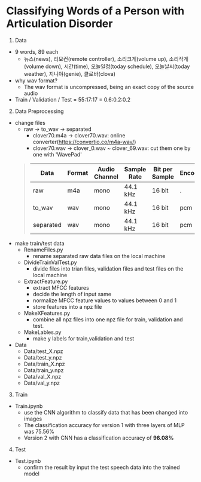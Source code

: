 # Classifying Words of a Person with Articulation Disorder

1. Data
- 9 words, 89 each 
    - 뉴스(news), 리모컨(remote controller), 소리크게(volume up), 소리작게(volume down), 시간(time), 오늘일정(today schedule), 오늘날씨(today weather), 지니야(genie), 클로바(clova)
- why wav format? 
    - The wav format is uncompressed, being an exact copy of the source audio
- Train / Validation / Test = 55:17:17 = 0.6:0.2:0.2

2. Data Preprocessing
- change files
    - raw -> to_wav -> separated
        - clover70.m4a -> clover70.wav: online converter(https://convertio.co/m4a-wav/)
        - clover70.wav -> clover_0.wav ~ clover_69.wav: cut them one by one with 'WavePad'
    > |Data|Format|Audio Channel|Sample Rate|Bit per Sample|Encoding|
    > |---|---|---|---|---|---|
    > |raw|m4a|mono|44.1 kHz|16 bit|.|
    > |to_wav|wav|mono|44.1 kHz|16 bit|pcm|
    > |separated|wav|mono|44.1 kHz|16 bit|pcm|
- make train/test data
    - RenameFiles.py
        - rename separated raw data files on the local machine
    - DivideTrainValTest.py
        - divide files into trian files, validation files and test files on the local machine
    - ExtractFeature.py
        - extract MFCC features
        - decide the length of input same
        - normalize MFCC feature values to values between 0 and 1
        - store features into a npz file
    - MakeXFeatures.py
        - combine all npz files into one npz file for train, validation and test.
    - MakeLables.py
        - make y labels for train,validation and test
- Data
    - Data/test_X.npz
    - Data/test_y.npz
    - Data/train_X.npz
    - Data/train_y.npz
    - Data/val_X.npz
    - Data/val_y.npz

3. Train
- Train.ipynb
    - use the CNN algorithm to classify data that has been changed into images
    - The classification accuracy for version 1 with three layers of MLP was 75.56%
    - Version 2 with CNN has a classification accuracy of **96.08%**

4. Test
- Test.ipynb
    - confirm the result by input the test speech data into the trained model